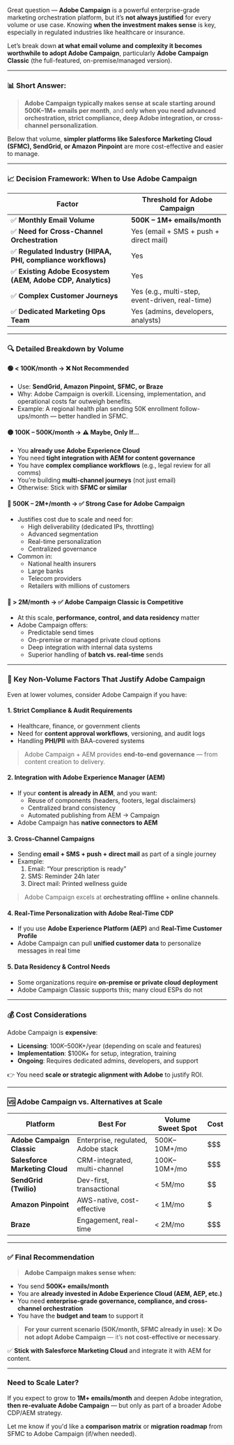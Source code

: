Great question — **Adobe Campaign** is a powerful enterprise-grade marketing orchestration platform, but it’s **not always justified** for every volume or use case. Knowing **when the investment makes sense** is key, especially in regulated industries like healthcare or insurance.

Let’s break down **at what email volume and complexity it becomes worthwhile to adopt Adobe Campaign**, particularly **Adobe Campaign Classic** (the full-featured, on-premise/managed version).

---

### 📊 Short Answer:

> **Adobe Campaign typically makes sense at scale starting around 500K–1M+ emails per month**, and **only when you need advanced orchestration, strict compliance, deep Adobe integration, or cross-channel personalization**.

Below that volume, **simpler platforms like Salesforce Marketing Cloud (SFMC), SendGrid, or Amazon Pinpoint** are more cost-effective and easier to manage.

---

### 📈 Decision Framework: When to Use Adobe Campaign

| Factor | Threshold for Adobe Campaign |
|-------|-------------------------------|
| ✅ **Monthly Email Volume** | **500K – 1M+ emails/month** |
| ✅ **Need for Cross-Channel Orchestration** | Yes (email + SMS + push + direct mail) |
| ✅ **Regulated Industry (HIPAA, PHI, compliance workflows)** | Yes |
| ✅ **Existing Adobe Ecosystem (AEM, Adobe CDP, Analytics)** | Yes |
| ✅ **Complex Customer Journeys** | Yes (e.g., multi-step, event-driven, real-time) |
| ✅ **Dedicated Marketing Ops Team** | Yes (admins, developers, analysts) |

---

### 🔍 Detailed Breakdown by Volume

#### 🟢 **< 100K/month** → ❌ Not Recommended
- Use: **SendGrid, Amazon Pinpoint, SFMC, or Braze**
- Why: Adobe Campaign is overkill. Licensing, implementation, and operational costs far outweigh benefits.
- Example: A regional health plan sending 50K enrollment follow-ups/month — better handled in SFMC.

#### 🟡 **100K – 500K/month** → ⚠️ Maybe, Only If…
- You **already use Adobe Experience Cloud**
- You need **tight integration with AEM for content governance**
- You have **complex compliance workflows** (e.g., legal review for all comms)
- You’re building **multi-channel journeys** (not just email)
- Otherwise: Stick with **SFMC or similar**

#### 🔵 **500K – 2M+/month** → ✅ Strong Case for Adobe Campaign
- Justifies cost due to scale and need for:
  - High deliverability (dedicated IPs, throttling)
  - Advanced segmentation
  - Real-time personalization
  - Centralized governance
- Common in:
  - National health insurers
  - Large banks
  - Telecom providers
  - Retailers with millions of customers

#### 🔴 **> 2M/month** → ✅ Adobe Campaign Classic is Competitive
- At this scale, **performance, control, and data residency** matter
- Adobe Campaign offers:
  - Predictable send times
  - On-premise or managed private cloud options
  - Deep integration with internal data systems
  - Superior handling of **batch vs. real-time** sends

---

### 🧩 Key Non-Volume Factors That Justify Adobe Campaign

Even at lower volumes, consider Adobe Campaign if you have:

#### 1. **Strict Compliance & Audit Requirements**
- Healthcare, finance, or government clients
- Need for **content approval workflows**, versioning, and audit logs
- Handling **PHI/PII** with BAA-covered systems

> Adobe Campaign + AEM provides **end-to-end governance** — from content creation to delivery.

#### 2. **Integration with Adobe Experience Manager (AEM)**
- If your **content is already in AEM**, and you want:
  - Reuse of components (headers, footers, legal disclaimers)
  - Centralized brand consistency
  - Automated publishing from AEM → Campaign
- Adobe Campaign has **native connectors to AEM**

#### 3. **Cross-Channel Campaigns**
- Sending **email + SMS + push + direct mail** as part of a single journey
- Example:  
  1. Email: “Your prescription is ready”  
  2. SMS: Reminder 24h later  
  3. Direct mail: Printed wellness guide

> Adobe Campaign excels at **orchestrating offline + online channels**.

#### 4. **Real-Time Personalization with Adobe Real-Time CDP**
- If you use **Adobe Experience Platform (AEP)** and **Real-Time Customer Profile**
- Adobe Campaign can pull **unified customer data** to personalize messages in real time

#### 5. **Data Residency & Control Needs**
- Some organizations require **on-premise or private cloud deployment**
- Adobe Campaign Classic supports this; many cloud ESPs do not

---

### 💰 Cost Considerations

Adobe Campaign is **expensive**:
- **Licensing**: $100K–$500K+/year (depending on scale and features)
- **Implementation**: $100K+ for setup, integration, training
- **Ongoing**: Requires dedicated admins, developers, and support

👉 You need **scale or strategic alignment with Adobe** to justify ROI.

---

### 🆚 Adobe Campaign vs. Alternatives at Scale

| Platform | Best For | Volume Sweet Spot | Cost |
|--------|---------|--------------------|------|
| **Adobe Campaign Classic** | Enterprise, regulated, Adobe stack | 500K–10M+/mo | $$$ |
| **Salesforce Marketing Cloud** | CRM-integrated, multi-channel | 100K–10M+/mo | $$$ |
| **SendGrid (Twilio)** | Dev-first, transactional | < 5M/mo | $$ |
| **Amazon Pinpoint** | AWS-native, cost-effective | < 1M/mo | $ |
| **Braze** | Engagement, real-time | < 2M/mo | $$$ |

---

### ✅ Final Recommendation

> **Adobe Campaign makes sense when:**
- You send **500K+ emails/month**
- You are **already invested in Adobe Experience Cloud (AEM, AEP, etc.)**
- You need **enterprise-grade governance, compliance, and cross-channel orchestration**
- You have the **budget and team** to support it

> **For your current scenario (50K/month, SFMC already in use):**
❌ **Do not adopt Adobe Campaign** — it’s **not cost-effective or necessary**.

✅ **Stick with Salesforce Marketing Cloud** and integrate it with AEM for content.

---

### Need to Scale Later?
If you expect to grow to **1M+ emails/month** and deepen Adobe integration, **then re-evaluate Adobe Campaign** — but only as part of a broader Adobe CDP/AEM strategy.

Let me know if you'd like a **comparison matrix** or **migration roadmap** from SFMC to Adobe Campaign (if/when needed).